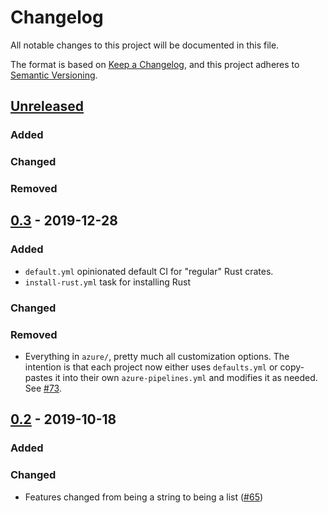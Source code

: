 # Changelog
All notable changes to this project will be documented in this file.

The format is based on [Keep a Changelog](https://keepachangelog.com/en/1.0.0/),
and this project adheres to [Semantic Versioning](https://semver.org/spec/v2.0.0.html).

## [Unreleased]
### Added

### Changed

### Removed

## [0.3] - 2019-12-28
### Added
- `default.yml` opinionated default CI for "regular" Rust crates.
- `install-rust.yml` task for installing Rust

### Changed

### Removed
- Everything in `azure/`, pretty much all customization options.
  The intention is that each project now either uses `defaults.yml` or
  copy-pastes it into their own `azure-pipelines.yml` and modifies it as
  needed.
  See [#73](https://github.com/crate-ci/azure-pipelines/pull/73).

## [0.2] - 2019-10-18
### Added

### Changed
- Features changed from being a string to being a list ([#65](https://github.com/crate-ci/azure-pipelines/pull/65))

[Unreleased]: https://github.com/crate-ci/azure-pipelines/compare/v0.2...HEAD
[0.3]: https://github.com/crate-ci/azure-pipelines/compare/v0.2...v0.3
[0.2]: https://github.com/crate-ci/azure-pipelines/compare/v0.1...v0.2
